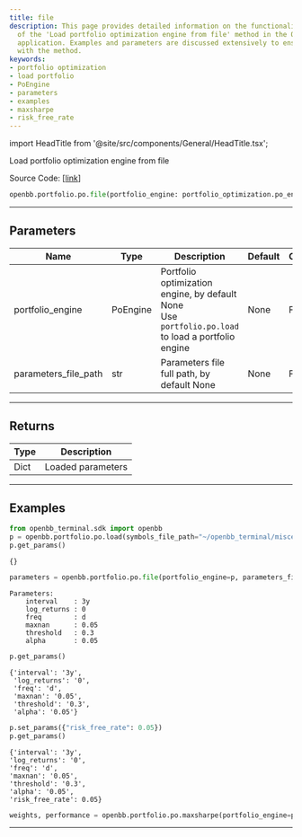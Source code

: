 ```yaml
---
title: file
description: This page provides detailed information on the functionality and usage
  of the 'Load portfolio optimization engine from file' method in the OpenBB Terminal
  application. Examples and parameters are discussed extensively to ensure user familiarity
  with the method.
keywords:
- portfolio optimization
- load portfolio
- PoEngine
- parameters
- examples
- maxsharpe
- risk_free_rate
---
```


import HeadTitle from '@site/src/components/General/HeadTitle.tsx';

<HeadTitle title="portfolio.po.file - Reference | OpenBB SDK Docs" />

Load portfolio optimization engine from file

Source Code: [[link](https://github.com/OpenBB-finance/OpenBB/tree/main/openbb_terminal/portfolio/portfolio_optimization/po_model.py#L108)]

```python
openbb.portfolio.po.file(portfolio_engine: portfolio_optimization.po_engine.PoEngine, parameters_file_path: str)
```

---

## Parameters

| Name | Type | Description | Default | Optional |
| ---- | ---- | ----------- | ------- | -------- |
| portfolio_engine | PoEngine | Portfolio optimization engine, by default None<br/>Use `portfolio.po.load` to load a portfolio engine | None | False |
| parameters_file_path | str | Parameters file full path, by default None | None | False |


---

## Returns

| Type | Description |
| ---- | ----------- |
| Dict | Loaded parameters |
---

## Examples

```python
from openbb_terminal.sdk import openbb
p = openbb.portfolio.po.load(symbols_file_path="~/openbb_terminal/miscellaneous/portfolio_examples/allocation/60_40_Portfolio.xlsx")
p.get_params()
```

```
{}
```
```python
parameters = openbb.portfolio.po.file(portfolio_engine=p, parameters_file_path="~/openbb_terminal/miscellaneous/portfolio_examples/optimization/defaults.ini")
```

```
Parameters:
    interval    : 3y
    log_returns : 0
    freq        : d
    maxnan      : 0.05
    threshold   : 0.3
    alpha       : 0.05
```
```python
p.get_params()
```

```
{'interval': '3y',
 'log_returns': '0',
 'freq': 'd',
 'maxnan': '0.05',
 'threshold': '0.3',
 'alpha': '0.05'}
```
```python
p.set_params({"risk_free_rate": 0.05})
p.get_params()
```

```
{'interval': '3y',
'log_returns': '0',
'freq': 'd',
'maxnan': '0.05',
'threshold': '0.3',
'alpha': '0.05',
'risk_free_rate': 0.05}
```
```python
weights, performance = openbb.portfolio.po.maxsharpe(portfolio_engine=p)
```

---
